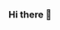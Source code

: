 ### Hi there 👋

<!--
**hyechxn/hyechxn** is a ✨ _special_ ✨ repository because its `README.md` (this file) appears on your GitHub profile.

![Anurag's GitHub stats](https://github-readme-stats.vercel.app/api?username=anuraghazra&show_icons=true&theme=radical)
-->
